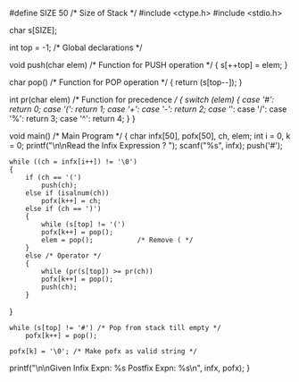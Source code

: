 #define SIZE 50 			/* Size of Stack */
#include <ctype.h>
#include <stdio.h>

char s[SIZE];

int top = -1; 				/* Global declarations */

void push(char elem) 			/* Function for PUSH operation */
{
	s[++top] = elem;
}

char pop()				 /* Function for POP operation */
{
	return (s[top--]);
}

int pr(char elem) 			/* Function for precedence */
{
switch (elem)
{
		case '#':
			return 0;
		case '(':
			return 1;
		case '+':
		case '-':
			return 2;
		case '*':
		case '/':
		case '%':
			return 3;
		case '^':
			return 4;
}
}

void main() 				/* Main Program */
{
	char infx[50], pofx[50], ch, elem;
	int i = 0, k = 0;
	printf("\n\nRead the Infix Expression ? ");
	scanf("%s", infx);
	push('#');



	while ((ch = infx[i++]) != '\0')
	{
		if (ch == '(')
			push(ch);
		else if (isalnum(ch))
			pofx[k++] = ch;
		else if (ch == ')')
		{
			while (s[top] != '(')
			pofx[k++] = pop();
			elem = pop(); 			/* Remove ( */
		}
		else /* Operator */
		{
			while (pr(s[top]) >= pr(ch))
			pofx[k++] = pop();
			push(ch);
		}
}

	while (s[top] != '#') /* Pop from stack till empty */
		pofx[k++] = pop();

	pofx[k] = '\0'; /* Make pofx as valid string */
	
printf("\n\nGiven Infix Expn: %s Postfix Expn: %s\n", infx, pofx);
}
